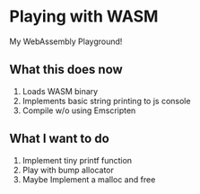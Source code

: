 # Playing with WASM
My WebAssembly Playground!

## What this does now
1.  Loads WASM binary
2.  Implements basic string printing to js console
3.  Compile w/o using Emscripten

## What I want to do
1.  Implement tiny printf function
2.  Play with bump allocator
3.  Maybe Implement a malloc and free
